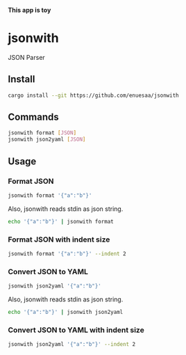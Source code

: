 **This app is toy**
# jsonwith
JSON Parser

## Install
```bash
cargo install --git https://github.com/enuesaa/jsonwith
```

## Commands
```bash
jsonwith format [JSON]
jsonwith json2yaml [JSON]
```

## Usage
### Format JSON
```bash
jsonwith format '{"a":"b"}'
```
Also, jsonwith reads stdin as json string.
```bash
echo '{"a":"b"}' | jsonwith format
```

### Format JSON with indent size
```bash
jsonwith format '{"a":"b"}' --indent 2
```

### Convert JSON to YAML
```bash
jsonwith json2yaml '{"a":"b"}'
```
Also, jsonwith reads stdin as json string.
```bash
echo '{"a":"b"}' | jsonwith json2yaml
```

### Convert JSON to YAML with indent size
```bash
jsonwith json2yaml '{"a":"b"}' --indent 2
```
